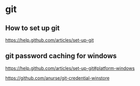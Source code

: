 git
===

## How to set up git
https://help.github.com/articles/set-up-git

## git password caching for windows

https://help.github.com/articles/set-up-git#platform-windows

https://github.com/anurse/git-credential-winstore

